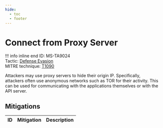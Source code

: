 ```yaml
---
hide:
  - toc
  - footer
---
```


# Connect from Proxy Server

!!! info inline end
    ID: MS-TA9024<br>
    Tactic: [Defense Evasion](../tactics/DefenseEvasion/index.md) <br>
    MITRE technique: [T1090](https://attack.mitre.org/techniques/T1090/)

Attackers may use proxy servers to hide their origin IP. Specifically, attackers often use anonymous networks such as TOR for their activity. This can be used for communicating with the applications themselves or with the API server.

## Mitigations

|ID|Mitigation|Description|
|--|----------|-----------|